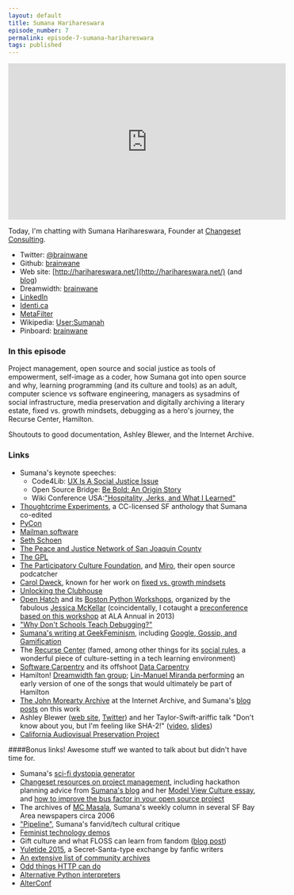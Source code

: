 ```yaml
---
layout: default
title: Sumana Harihareswara
episode_number: 7
permalink: episode-7-sumana-harihareswara
tags: published
---
```


<iframe width="560" height="315" src="https://www.youtube.com/embed/8BliZgvIufE?list=PLvzb15Xqm9ERqxd8Cz8Q2JrYpfZYOMs8J" frameborder="0" allowfullscreen></iframe>

Today, I'm chatting with Sumana Harihareswara, Founder at [Changeset Consulting](http://changeset.nyc/).

* Twitter: [@brainwane](https://twitter.com/brainwane)
* Github: [brainwane](https://github.com/brainwane)
* Web site: [http://harihareswara.net/](http://harihareswara.net/) (and [blog](http://www.harihareswara.net/ces.shtml))
* Dreamwidth: [brainwane](http://brainwane.dreamwidth.org/)
* [LinkedIn](http://www.linkedin.com/in/sumanah)
* [Identi.ca](http://identi.ca/brainwane/)
* [MetaFilter](https://www.metafilter.com/user/98835)
* Wikipedia: [User:Sumanah](http://en.wikipedia.org/wiki/User:Sumanah)
* Pinboard: [brainwane](http://pinboard.in/u:brainwane)

### In this episode

Project management, open source and social justice as tools of empowerment, self-image as a coder, how Sumana got into open source and why, learning programming (and its culture and tools) as an adult, computer science vs software engineering, managers as sysadmins of social infrastructure, media preservation and digitally archiving a literary estate, fixed vs. growth mindsets, debugging as a hero's journey, the Recurse Center, Hamilton.

Shoutouts to good documentation, Ashley Blewer, and the Internet Archive.

### Links

* Sumana's keynote speeches:
    * Code4Lib: [UX Is A Social Justice Issue](http://wiki.code4lib.org/index.php/2014_Keynote_by_Sumana_Harihareswara)
    * Open Source Bridge: [Be Bold: An Origin Story](http://opensourcebridge.org/wiki/2012/Keynote_by_Sumana_Harihareswara)
    * Wiki Conference USA:["Hospitality, Jerks, and What I Learned"](https://wikiconferenceusa.org/wiki/2014/Sumana_Harihareswara_keynote)
* [Thoughtcrime Experiments](http://thoughtcrime.crummy.com/2009/), a CC-licensed SF anthology that Sumana co-edited
* [PyCon](http://www.pycon.org/)
* [Mailman software](https://www.gnu.org/software/mailman/)
* [Seth Schoen](https://www.eff.org/about/staff/seth-schoen)
* [The Peace and Justice Network of San Joaquin County](http://www.pjnsjc.org/)
* [The GPL](http://www.gnu.org/licenses/#GPL)
* [The Participatory Culture Foundation](http://pculture.org/), and [Miro](http://www.getmiro.com/), their open source podcatcher
* [Carol Dweck](https://en.wikipedia.org/wiki/Carol_Dweck), known for her work on [fixed vs. growth mindsets](http://mindsetonline.com/)
* [Unlocking the Clubhouse](https://mitpress.mit.edu/books/unlocking-clubhouse)
* [Open Hatch](http://openhatch.org/) and its [Boston Python Workshops](http://bostonpythonworkshop.com/), organized by the fabulous [Jessica McKellar](https://en.wikipedia.org/wiki/Jessica_McKellar) (coincidentally, I cotaught a [preconference based on this workshop](https://thatandromeda.github.io/python-preconference/) at ALA Annual in 2013)
* ["Why Don't Schools Teach Debugging?"](http://danluu.com/teach-debugging/)
* [Sumana's writing at GeekFeminism](http://geekfeminism.org/author/brainwane/), including [Google, Gossip, and Gamification](http://geekfeminism.org/2011/07/11/google-gossip-gamification/)
* The [Recurse Center](http://recurse.com/) (famed, among other things for its [social rules](https://www.recurse.com/manual#sub-sec-social-rules), a wonderful piece of culture-setting in a tech learning environment)
* [Software Carpentry](https://software-carpentry.org/) and its offshoot [Data Carpentry](http://www.datacarpentry.org/)
* Hamilton! [Dreamwidth fan group](http://hamiltunes.dreamwidth.org/); [Lin-Manuel Miranda performing](https://www.youtube.com/watch?v=WNFf7nMIGnE) an early version of one of the songs that would ultimately be part of Hamilton
* [The John Morearty Archive](https://archive.org/details/thejohnmoreartyarchive) at the Internet Archive, and Sumana's [blog](http://www.harihareswara.net/sumana/2015/08/03/1) [posts](http://www.harihareswara.net/sumana/2015/10/02/0) on this work
* Ashley Blewer ([web site](http://www.ashleyblewer.com/), [Twitter](https://twitter.com/ablwr)) and her Taylor-Swift-ariffic talk "Don't know about you, but I'm feeling like SHA-2!" ([video](https://www.youtube.com/watch?v=1QgamEwwPro), [slides](https://ablwr.github.io/feeling_like_sha2/#/))
* [California Audiovisual Preservation Project](http://calpreservation.org/)

####Bonus links!
Awesome stuff we wanted to talk about but didn't have time for.

* Sumana's [sci-fi dystopia generator](http://www.harihareswara.net/dystopia/about)
* [Changeset resources on project management](http://changeset.nyc/resources.html), including hackathon planning advice from [Sumana's blog](http://www.harihareswara.net/sumana/2011/09/01/0) and her [Model View Culture essay](https://modelviewculture.com/pieces/software-in-person), and [how to improve the bus factor in your open source project](http://www.harihareswara.net/sumana/2015/08/09/0)
* The archives of [MC Masala](http://www.harihareswara.net/mcmasala/), Sumana's weekly column in several SF Bay Area newspapers circa 2006
* ["Pipeline"](https://brainwane.dreamwidth.org/2015/05/23/pipeline-vid.html), Sumana's fanvid/tech cultural critique
* [Feminist technology demos](http://geekfeminism.org/2015/09/29/feminist-tech-demos-menstruation-harassment-wearable/)
* Gift culture and what FLOSS can learn from fandom ([blog post](http://www.harihareswara.net/sumana/2015/03/29/0))
* [Yuletide 2015](https://archiveofourown.org/collections/yuletide2015/), a Secret-Santa-type exchange by fanfic writers
* [An extensive list of community archives](https://docs.google.com/spreadsheets/d/1GlpATJhAJqmPvqWfDKpU5rQLA7eTUwmAsUEF83QrdAw/edit#gid=0)
* [Odd things HTTP can do](http://opensourcebridge.org/sessions/1433)
* [Alternative Python interpreters](http://opensourcebridge.org/wiki/2014/A_Few_Python_Tips)
* [AlterConf](http://alterconf.com/)
